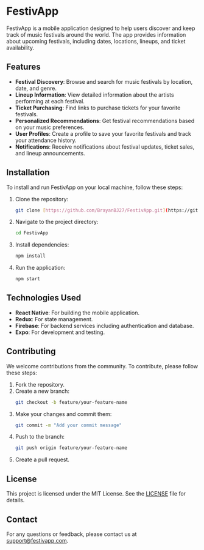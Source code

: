 # FestivApp

FestivApp is a mobile application designed to help users discover and keep track of music festivals around the world. The app provides information about upcoming festivals, including dates, locations, lineups, and ticket availability.

## Features

- **Festival Discovery**: Browse and search for music festivals by location, date, and genre.
- **Lineup Information**: View detailed information about the artists performing at each festival.
- **Ticket Purchasing**: Find links to purchase tickets for your favorite festivals.
- **Personalized Recommendations**: Get festival recommendations based on your music preferences.
- **User Profiles**: Create a profile to save your favorite festivals and track your attendance history.
- **Notifications**: Receive notifications about festival updates, ticket sales, and lineup announcements.

## Installation

To install and run FestivApp on your local machine, follow these steps:

1. Clone the repository:
    ```sh
    git clone [https://github.com/BrayanBJ27/FestivApp.git](https://github.com/BrayanBJ27/FestivApp.git)
    ```
2. Navigate to the project directory:
    ```sh
    cd FestivApp
    ```
3. Install dependencies:
    ```sh
    npm install
    ```
4. Run the application:
    ```sh
    npm start
    ```

## Technologies Used

- **React Native**: For building the mobile application.
- **Redux**: For state management.
- **Firebase**: For backend services including authentication and database.
- **Expo**: For development and testing.

## Contributing

We welcome contributions from the community. To contribute, please follow these steps:

1. Fork the repository.
2. Create a new branch:
    ```sh
    git checkout -b feature/your-feature-name
    ```
3. Make your changes and commit them:
    ```sh
    git commit -m "Add your commit message"
    ```
4. Push to the branch:
    ```sh
    git push origin feature/your-feature-name
    ```
5. Create a pull request.

## License

This project is licensed under the MIT License. See the [LICENSE](LICENSE) file for details.

## Contact

For any questions or feedback, please contact us at support@festivapp.com.
